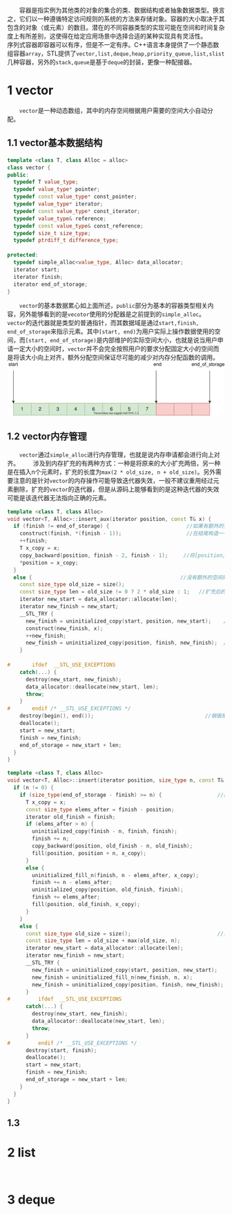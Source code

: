 
&emsp;&emsp;容器是指实例为其他类的对象的集合的类、数据结构或者抽象数据类型。换言之，它们以一种遵循特定访问规则的系统的方法来存储对象。容器的大小取决于其包含的对象（或元素）的数目。潜在的不同容器类型的实现可能在空间和时间复杂度上有所差别，这使得在给定应用场景中选择合适的某种实现具有灵活性。
&emsp;&emsp;序列式容器即容器可以有序，但是不一定有序。C++语言本身提供了一个静态数组容器```array```，STL提供了```vector,list,deque,heap,priority_queue,list,slist```几种容器，另外的```stack,queue```是基于```deque```的封装，更像一种配接器。
# 1 vector
&emsp;&emsp;```vector```是一种动态数组，其中的内存空间根据用户需要的空间大小自动分配。
## 1.1 vector基本数据结构
```cpp
template <class T, class Alloc = alloc>
class vector {
public:
  typedef T value_type;
  typedef value_type* pointer;
  typedef const value_type* const_pointer;
  typedef value_type* iterator;
  typedef const value_type* const_iterator;
  typedef value_type& reference;
  typedef const value_type& const_reference;
  typedef size_t size_type;
  typedef ptrdiff_t difference_type;

protected:
  typedef simple_alloc<value_type, Alloc> data_allocator;
  iterator start;
  iterator finish;
  iterator end_of_storage;
}
```

&emsp;&emsp;```vector```的基本数据累心如上面所述，```public```部分为基本的容器类型相关内容，另外能够看到的是```vecotor```使用的分配器是之前提到的```simple_alloc```。
&emsp;&emsp;```vector```的迭代器就是类型的普通指针，而其数据域是通过```start,finish, end_of_storage```来指示元素。其中```[start, end)```为用户实际上操作数据使用的空间，而```[start, end_of_storage)```是内部维护的实际空间大小，也就是说当用户申请一定大小的空间时，```vector```并不会完全按照用户的要求分配固定大小的空间而是将该大小向上对齐，额外分配空间保证尽可能的减少对内存分配函数的调用。
![](img/vector_mem.drawio.svg)


## 1.2 vector内存管理
&emsp;&emsp;```vector```通过```simple_alloc```进行内存管理，也就是说内存申请都会进行向上对齐。
&emsp;&emsp;涉及到内存扩充的有两种方式：一种是将原来的大小扩充两倍，另一种是在插入n个元素时，扩充的长度为```max(2 * old_size, n + old_size)```。另外需要注意的是针对```vector```的内存操作可能导致迭代器失效，一般不建议重用经过元素删除，扩充的```vector```的迭代器，但是从源码上能够看到的是这种迭代器的失效可能是该迭代器无法指向正确的元素。


```cpp
template <class T, class Alloc>
void vector<T, Alloc>::insert_aux(iterator position, const T& x) {                    //在position处插入元素x
  if (finish != end_of_storage) {                         //如果有额外的空间可用，则
    construct(finish, *(finish - 1));                     //在结尾构造一个末尾元素的拷贝
    ++finish;
    T x_copy = x;
    copy_backward(position, finish - 2, finish - 1);     //将[position, finish-1)的元素拷贝到[position+1,finish-2)
    *position = x_copy;
  }
  else {                                                //没有额外的空间则需要进行空间的分配
    const size_type old_size = size();
    const size_type len = old_size != 0 ? 2 * old_size : 1;   //扩充后的大小为原来尺寸的2倍
    iterator new_start = data_allocator::allocate(len);
    iterator new_finish = new_start;
    __STL_TRY {
      new_finish = uninitialized_copy(start, position, new_start);    //将原来的数据[start, position)拷贝到[new_start, new_position)
      construct(new_finish, x);
      ++new_finish;
      new_finish = uninitialized_copy(position, finish, new_finish);  //将原来的数据[position + 1, finish)拷贝到[new_position+1, new_finish)
    }

#       ifdef  __STL_USE_EXCEPTIONS 
    catch(...) {
      destroy(new_start, new_finish); 
      data_allocator::deallocate(new_start, len);
      throw;
    }
#       endif /* __STL_USE_EXCEPTIONS */
    destroy(begin(), end());                                    //销毁原来的内存
    deallocate();
    start = new_start;
    finish = new_finish;
    end_of_storage = new_start + len;
  }
}
```


```cpp
template <class T, class Alloc>
void vector<T, Alloc>::insert(iterator position, size_type n, const T& x) {                     //向position处插入n个元素并初始化为x
  if (n != 0) {
    if (size_type(end_of_storage - finish) >= n) {                  //拥有足够的可用空间插入元素
      T x_copy = x;
      const size_type elems_after = finish - position;
      iterator old_finish = finish;
      if (elems_after > n) {
        uninitialized_copy(finish - n, finish, finish);
        finish += n;
        copy_backward(position, old_finish - n, old_finish);
        fill(position, position + n, x_copy);
      }
      else {
        uninitialized_fill_n(finish, n - elems_after, x_copy);
        finish += n - elems_after;
        uninitialized_copy(position, old_finish, finish);
        finish += elems_after;
        fill(position, old_finish, x_copy);
      }
    }
    else {                                                        
      const size_type old_size = size();                            //空间不足，则需要额外申请，但是需要注意的是这里申请的内存大小是old_size+max(old_size,n)
      const size_type len = old_size + max(old_size, n);
      iterator new_start = data_allocator::allocate(len);
      iterator new_finish = new_start;
      __STL_TRY {
        new_finish = uninitialized_copy(start, position, new_start);
        new_finish = uninitialized_fill_n(new_finish, n, x);
        new_finish = uninitialized_copy(position, finish, new_finish);
      }
#         ifdef  __STL_USE_EXCEPTIONS 
      catch(...) {
        destroy(new_start, new_finish);
        data_allocator::deallocate(new_start, len);
        throw;
      }
#         endif /* __STL_USE_EXCEPTIONS */
      destroy(start, finish);
      deallocate();
      start = new_start;
      finish = new_finish;
      end_of_storage = new_start + len;
    }
  }
}
```
## 1.3 
# 2 list
&emsp;&emsp;
# 3 deque
&emsp;&emsp;